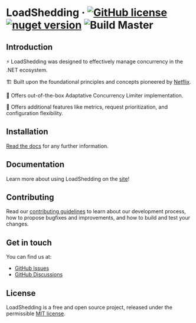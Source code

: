 # LoadShedding &middot; [![GitHub license](https://img.shields.io/badge/license-MIT-blue.svg)](https://github.com/farfetch/loadshedding/blob/main/LICENSE) [![nuget version](https://img.shields.io/nuget/v/loadshedding.svg?style=flat)](https://www.nuget.org/packages/LoadShedding/) ![Build Master](https://github.com/Farfetch/loadshedding/workflows/Build/badge.svg?branch=master)

## Introduction

⚡️ LoadShedding was designed to effectively manage concurrency in the .NET ecosystem. 

🏗 Built upon the foundational principles and concepts pioneered by [Netflix](https://netflixtechblog.medium.com/performance-under-load-3e6fa9a60581).

🎁 Offers out-of-the-box Adaptative Concurrency Limiter implementation.

🎁 Offers additional features like metrics, request prioritization, and configuration flexibility.

## Installation

[Read the docs](https://farfetch.github.io/loadshedding/docs/getting-started/installation) for any further information.

## Documentation

Learn more about using LoadShedding on the [site](https://farfetch.github.io/loadshedding/docs)!

## Contributing

Read our [contributing guidelines](CONTRIBUTING.md) to learn about our development process, how to propose bugfixes and improvements, and how to build and test your changes.

## Get in touch

You can find us at:

-   [GitHub Issues](https://github.com/Farfetch/loadshedding/issues)
-   [GitHub Discussions](https://github.com/Farfetch/loadshedding/discussions)

## License

LoadShedding is a free and open source project, released under the permissible [MIT license](LICENSE).
